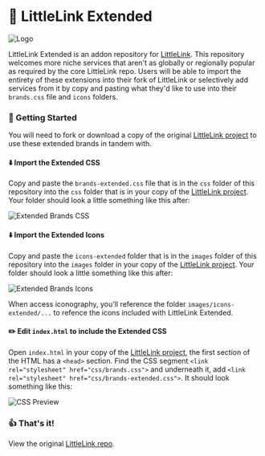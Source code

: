 # 🔗 LittleLink Extended

![Logo](https://cdn.cottle.cloud/GitHub/LittleLink/littlelink.gif)

LittleLink Extended is an addon repository for [LittleLink](https://github.com/sethcottle/littlelink). This repository welcomes more niche services that aren't as globally or regionally popular as required by the core LittleLink repo. Users will be able to import the entirety of these extensions into their fork of LittleLink or selectively add services from it by copy and pasting what they'd like to use into their `brands.css` file and `icons` folders.

### 📂 Getting Started

You will need to fork or download a copy of the original [LittleLink project](https://github.com/sethcottle/littlelink) to use these extended brands in tandem with.

#### ⬇️ Import the Extended CSS

Copy and paste the `brands-extended.css` file that is in the `css` folder of this repository into the `css` folder that is in your copy of the [LittleLink project](https://github.com/sethcottle/littlelink). Your folder should look a little something like this after:

![Extended Brands CSS](https://cdn.cottle.cloud/littlelink/brands-extended-folder.png)

#### ⬇️ Import the Extended Icons

Copy and paste the `icons-extended` folder that is in the `images` folder of this repository into the `images` folder in your copy of the [LittleLink project](https://github.com/sethcottle/littlelink). Your folder should look a little something like this after:

![Extended Brands Icons](https://cdn.cottle.cloud/littlelink/icons-extended-folder.png)

When access iconography, you'll reference the folder `images/icons-extended/...` to refence the icons included with LittleLink Extended.

#### ✏️ Edit `index.html` to include the Extended CSS

Open `index.html` in your copy of the [LittleLink project](https://github.com/sethcottle/littlelink), the first section of the HTML has a `<head>` section. Find the CSS segment `<link rel="stylesheet" href="css/brands.css">` and underneath it, add `<link rel="stylesheet" href="css/brands-extended.css">`. It should look something like this:


![CSS Preview](https://cdn.cottle.cloud/GitHub/LittleLink/css.png)

### 👍 That's it!

View the original [LittleLink repo](https://github.com/sethcottle/littlelink).